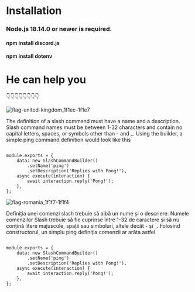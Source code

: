 # Installation
### Node.js 18.14.0 or newer is required.

#### npm install discord.js

#### npm install dotenv

# He can help you

👇👇👇👇👇👇👇👇

![flag-united-kingdom_1f1ec-1f1e7](https://user-images.githubusercontent.com/124462134/216839398-a716ed72-e25b-447d-bd70-c8cab3e8e47f.png) 

The definition of a slash command must have a name and a description. Slash command names must be between 1-32 characters and contain no capital letters, spaces, or symbols other than - and _. Using the builder, a simple ping command definition would look like this

```const { SlashCommandBuilder } = require('discord.js');

module.exports = {
	data: new SlashCommandBuilder()
		.setName('ping')
		.setDescription('Replies with Pong!'),
	async execute(interaction) {
		await interaction.reply('Pong!');
	},
};
```

![flag-romania_1f1f7-1f1f4](https://user-images.githubusercontent.com/124462134/216839474-ee044123-2a90-4e6c-8d4b-04c1dc436d7f.png)

Definiția unei comenzi slash trebuie să aibă un nume și o descriere. Numele comenzilor Slash trebuie să fie cuprinse între 1-32 de caractere și să nu conțină litere majuscule, spații sau simboluri, altele decât - și _. Folosind constructorul, un simplu ping definiția comenzii ar arăta astfel

```const { SlashCommandBuilder } = require('discord.js');

module.exports = {
	data: new SlashCommandBuilder()
		.setName('ping')
		.setDescription('Replies with Pong!'),
	async execute(interaction) {
		await interaction.reply('Pong!');
	},
};
```








